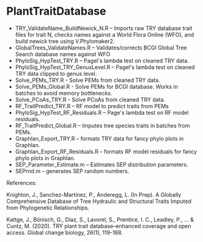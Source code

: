 # PlantTraitDatabase

* TRY_ValidateName_BuildNewick_N.R – Imports raw TRY database trait files for trait N, checks names against a World Flora Online (WFO), and build newick tree using V.Phylomaker2.
* GlobalTrees_ValidateNames.R – Validates/corrects BCGI Global Tree Search database names against WFO
* PhyloSig_HypTest_TRY.R – Pagel's lambda test on cleaned TRY data.
* PhyloSig_HypTest_TRY_GenusLevel.R – Pagel's lambda test on cleaned TRY data clipped to genus level.
* Solve_PEMs_TRY.R - Solve PEMs from cleaned TRY data.
* Solve_PEMs_Global.R - Solve PEMs for BCGI database. Works in batches to avoid memory bottlenecks.
* Solve_PCoAs_TRY.R - Solve PCoAs from cleaned TRY data.
* RF_TraitPredict_TRY.R – RF model to predict traits from PEMs
* PhyloSig_HypTest_RF_Residuals.R – Page's lambda test on RF model residuals.
* RF_TraitPredict_Global.R – Imputes tree species traits in batches from PEMs.
* Graphlan_Export_TRY.R – formats TRY data for fancy phylo plots in Graphlan.
* Graphlan_Export_RF_Residuals.R – formats RF model residuals for fancy phylo plots in Graphlan.
* SEP_Parameter_Estimate.m – Estimates SEP distribution parameters.
* SEPrnd.m – generates SEP random numbers.

References:

Knighton, J., Sanchez-Martinez, P., Anderegg, L. (In Prep). A Globally Comprehensive Database of Tree Hydraulic and Structural Traits Imputed from Phylogenetic Relationships.

Kattge, J., Bönisch, G., Díaz, S., Lavorel, S., Prentice, I. C., Leadley, P., ... & Cuntz, M. (2020). TRY plant trait database–enhanced coverage and open access. Global change biology, 26(1), 119-188.
